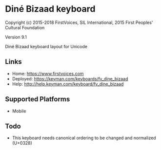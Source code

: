 Diné Bizaad keyboard
======================

Copyright (c) 2015-2018 FirstVoices, SIL International, 2015 First Peoples' Cultural Foundation

Version 9.1

Diné Bizaad keyboard layout for Unicode

Links
-----

 * Home:     <https://www.firstvoices.com>
 * Deployed: <https://keyman.com/keyboards/fv_dine_bizaad>
 * Help:     <http://help.keyman.com/keyboard/fv_dine_bizaad>
 
Supported Platforms
-------------------

 * Mobile

Todo
----

 * This keyboard needs canonical ordering to be changed and normalized (U+0328)
